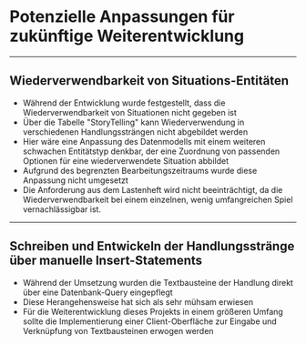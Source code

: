 # Potenzielle Anpassungen für zukünftige Weiterentwicklung

---

## Wiederverwendbarkeit von Situations-Entitäten
- Während der Entwicklung wurde festgestellt, dass die Wiederverwendbarkeit von Situationen nicht gegeben ist
- Über die Tabelle "StoryTelling" kann Wiederverwendung in verschiedenen Handlungssträngen nicht abgebildet werden
- Hier wäre eine Anpassung des Datenmodells mit einem weiteren schwachen Entitätstyp denkbar, der eine Zuordnung von passenden Optionen für eine wiederverwendete Situation abbildet
- Aufgrund des begrenzten Bearbeitungszeitraums wurde diese Anpassung nicht umgesetzt
- Die Anforderung aus dem Lastenheft wird nicht beeinträchtigt, da die Wiederverwendbarkeit bei einem einzelnen, wenig umfangreichen Spiel vernachlässigbar ist.

---

## Schreiben und Entwickeln der Handlungsstränge über manuelle Insert-Statements
- Während der Umsetzung wurden die Textbausteine der Handlung direkt über eine Datenbank-Query eingepflegt
- Diese Herangehensweise hat sich als sehr mühsam erwiesen
- Für die Weiterentwicklung dieses Projekts in einem größeren Umfang sollte die Implementierung einer Client-Oberfläche zur Eingabe und Verknüpfung von Textbausteinen erwogen werden